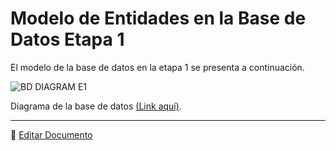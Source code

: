 # Modelo de Entidades en la Base de Datos Etapa 1

El modelo de la base de datos en la etapa 1 se presenta a continuación.

![BD DIAGRAM E1](/images/BD_DIAGRAM_E1.png)

Diagrama de la base de datos [(Link aquí)](https://app.diagrams.net/#G12bfdBfGq1QhoH-HbKd0D5KDiGZxJKMYT).

---

📝 [Editar Documento](https://github.com/4uRest/documentation)